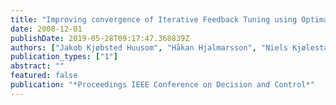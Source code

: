 ```yaml
---
title: "Improving convergence of Iterative Feedback Tuning using Optimal External Perturbations"
date: 2008-12-01
publishDate: 2019-05-28T09:17:47.368839Z
authors: ["Jakob Kjøbsted Huusom", "Håkan Hjalmarsson", "Niels Kjølestad Poulsen", "Sten Bay Jørgensen"]
publication_types: ["1"]
abstract: ""
featured: false
publication: "*Proceedings IEEE Conference on Decision and Control*"
---
```


